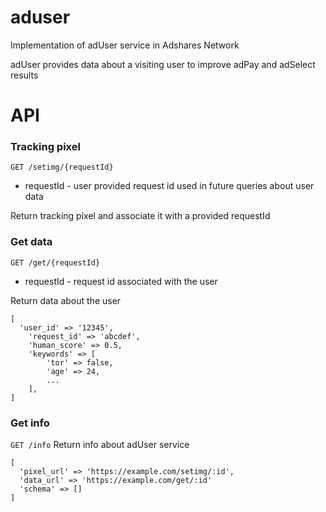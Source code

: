 # aduser

Implementation of adUser service in Adshares Network

adUser provides data about a visiting user to improve adPay and adSelect results

# API
### Tracking pixel
`GET /setimg/{requestId}`
* requestId - user provided request id used in future queries about user data

Return tracking pixel and associate it with a provided requestId

### Get data
`GET /get/{requestId}`
* requestId - request id associated with the user 

Return data about the user
```
[
  'user_id' => '12345',
    'request_id' => 'abcdef',
    'human_score' => 0.5,
    'keywords' => [
        'tor' => false, 
        'age' => 24,
        ...
    ],
]
```

### Get info
`GET /info`
Return info about adUser service 

```
[
  'pixel_url' => 'https://example.com/setimg/:id',
  'data_url' => 'https://example.com/get/:id'
  'schema' => []
]
